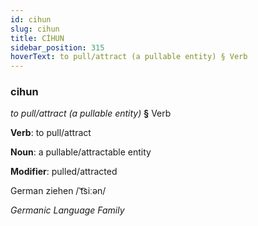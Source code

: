 ```yaml
---
id: cihun
slug: cihun
title: CİHUN
sidebar_position: 315
hoverText: to pull/attract (a pullable entity) § Verb
---
```


### cihun

*to pull/attract (a pullable entity)* **§** Verb

**Verb**: to pull/attract

**Noun**: a pullable/attractable entity

**Modifier**: pulled/attracted

German ziehen /ˈt͡siːən/

*Germanic Language Family*